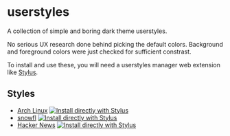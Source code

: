 # userstyles

A collection of simple and boring dark theme userstyles.

No serious UX research done behind picking the default colors. Background and foreground colors were just checked for sufficient constrast.

To install and use these, you will need a userstyles manager web extension like [Stylus](https://github.com/openstyles/stylus).

## Styles
- [Arch Linux](archlinux) [![Install directly with Stylus](https://img.shields.io/badge/Install%20directly%20with-Stylus-238b8b.svg)](https://github.com/aruncveli/userstyles/raw/main/archlinux/archlinux.user.styl)
- [snowfl](snowfl) [![Install directly with Stylus](https://img.shields.io/badge/Install%20directly%20with-Stylus-238b8b.svg)](https://github.com/aruncveli/userstyles/raw/main/snowfl/snowfl.user.styl)
- [Hacker News](hackernews) [![Install directly with Stylus](https://img.shields.io/badge/Install%20directly%20with-Stylus-238b8b.svg)](https://github.com/aruncveli/userstyles/raw/main/hackernews/hackernews.user.styl)
